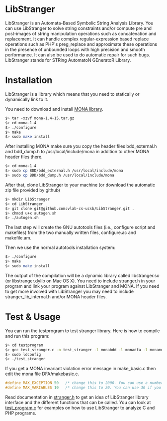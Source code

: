 LibStranger
========
LibStranger is an Automata-Based Symbolic String Analysis Library. You can use LibStranger 
to solve string constraints and/or compute pre and post-images of string manipulation 
operations such as concatenation and replacement. It can handle complex regular-expression 
based replace operations such as PHP's preg_replace and approximate these operations in 
the presence of unbounded loops with high precision and smooth performance. It can also be
used to do automatic repair for such bugs. LibStranger stands for STRing AutomatoN GEneratoR 
Library.

Installation
============
LibStranger is a library which means that you need to statically or dynamically link to it.

You need to download and install [MONA library](http://www.brics.dk/mona/index.html). 

```bash
$> tar -xzvf mona-1.4-15.tar.gz
$> cd mona-1.4
$> ./configure
$> make
$> sudo make install
```

After installing MONA make sure you copy the header files bdd\_external.h and bdd\_dump.h to 
/usr/local/include/mona in addition to other MONA header files there.

```bash
$> cd mona-1.4
$> sudo cp BDD/bdd_external.h /usr/local/include/mona
$> sudo cp BDD/bdd_dump.h /usr/local/include/mona
```

After that, clone LibStranger to your machine (or download the automatic zip file provided 
by github) 
```bash
$> mkdir LibStranger
$> cd LibStranger
$> git clone git@github.com:vlab-cs-ucsb/LibStranger.git .
$> chmod u+x autogen.sh
$> ./autogen.sh 
```
The last step will create the GNU autotools files (i.e., configure script and makefiles) 
from the two manually written files, configure.ac and makefile.am.

Then we use the normal autotools installation system:
```bash
$> ./configure
$> make
$> sudo make install
```
The output of the compilation will be a dynamic library called libstranger.so (or 
libstranger.dylib on Mac OS X). You need to include stranger.h in your program and link 
your program against LibStranger and MONA. If you need to get more involved with 
LibStranger you may need to include stranger\_lib\_internal.h and/or MONA header files.

Test & Usage
============
You can run the testprogram to test stranger library. Here is how to compile and
run this program:
```bash
$> cd testprogram
$> gcc test_stranger.c -o test_stranger -l monabdd -l monadfa -l monamem -l stranger
$> sudo ldconfig
$> ./test_stranger
```
If you get a MONA invariant violation error message in make_basic.c then edit 
the mona file DFA/makebasic.c.
```c
#define MAX_EXCEPTION 50   /* change this to 2000. You can use a number as large number as you want */
#define MAX_VARIABLES 10   /* change this to 20. You can use 30 if you want. */
```

Read documentation in [stranger.h](stranger.h) to get an idea of LibStranger 
library interface and the different functions that can be called. You can look at 
[test_program.c](testprogram/test_program.c) for examples on how to use LibStranger to analyze C and PHP 
programs.
